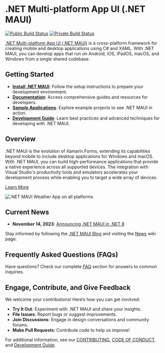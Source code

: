 # .NET Multi-platform App UI (.NET MAUI)

[![Public Build Status](https://dev.azure.com/xamarin/public/_apis/build/status/MAUI-public?repoName=dotnet%2Fmaui&branchName=main&label=Public)](https://dev.azure.com/xamarin/public/_build/latest?definitionId=57&repoName=dotnet%2Fmaui&branchName=main) 
[![Private Build Status](https://devdiv.visualstudio.com/DevDiv/_apis/build/status/MAUI?repoName=dotnet%2Fmaui&branchName=main&label=Private)](https://devdiv.visualstudio.com/DevDiv/_build/latest?definitionId=13330&repoName=dotnet%2Fmaui&branchName=main)

[.NET Multi-platform App UI (.NET MAUI)](https://dotnet.microsoft.com/en-us/apps/maui) is a cross-platform framework for creating mobile and desktop applications using C# and XAML. With .NET MAUI, you can develop apps that run on Android, iOS, iPadOS, macOS, and Windows from a single shared codebase.

## Getting Started

- **[Install .NET MAUI](https://dot.net/maui)**: Follow the setup instructions to prepare your development environment.
- **[Documentation](https://docs.microsoft.com/dotnet/maui)**: Access comprehensive guides and resources for developers.
- **[Sample Applications](https://github.com/dotnet/maui-samples)**: Explore example projects to see .NET MAUI in action.
- **[Development Guide](./.github/DEVELOPMENT.md)**: Learn best practices and advanced techniques for developing with .NET MAUI.

## Overview

.NET MAUI is the evolution of Xamarin.Forms, extending its capabilities beyond mobile to include desktop applications for Windows and macOS. With .NET MAUI, you can build high-performance applications that provide a native experience across all supported devices. The integration with Visual Studio's productivity tools and emulators accelerates your development process while enabling you to target a wide array of devices.

[Learn More](https://docs.microsoft.com/dotnet/maui/what-is-maui)

![.NET MAUI Weather App on all platforms](Assets/maui-weather-hero-sm.png)

## Current News

- **November 14, 2023**: [Announcing .NET MAUI in .NET 8](https://devblogs.microsoft.com/dotnet/announcing-dotnet-maui-in-dotnet-8/)

Stay informed by following the [.NET MAUI Blog](https://devblogs.microsoft.com/dotnet/category/net-maui/) and visiting the [News](https://github.com/dotnet/maui/wiki/News) wiki page.

## Frequently Asked Questions (FAQs)

Have questions? Check our complete [FAQ](https://github.com/dotnet/maui/wiki/FAQs) section for answers to common inquiries.

## Engage, Contribute, and Give Feedback

We welcome your contributions! Here’s how you can get involved:

- **Try It Out**: Experiment with .NET MAUI and share your insights.
- **File Issues**: Report bugs or suggest improvements.
- **Join Discussions**: Engage in design conversations and community forums.
- **Make Pull Requests**: Contribute code to help us improve!

For additional information, see our [CONTRIBUTING](./.github/CONTRIBUTING.md), [CODE OF CONDUCT](./.github/CODE_OF_CONDUCT.md), and [Development Guide](./.github/DEVELOPMENT.md).


